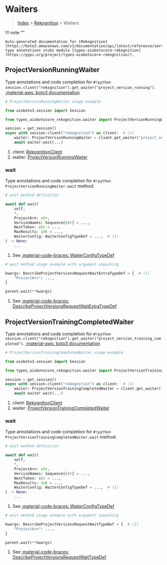 # Waiters

> [Index](../README.md) > [Rekognition](./README.md) > Waiters

!!! note ""

    Auto-generated documentation for [Rekognition](https://boto3.amazonaws.com/v1/documentation/api/latest/reference/services/rekognition.html#rekognition)
    type annotations stubs module [types-aiobotocore-rekognition](https://pypi.org/project/types-aiobotocore-rekognition/).

## ProjectVersionRunningWaiter

Type annotations and code completion for `#!python session.client("rekognition").get_waiter("project_version_running")`.
[:material-aws: boto3 documentation](https://boto3.amazonaws.com/v1/documentation/api/latest/reference/services/rekognition/waiter/ProjectVersionRunning.html#Rekognition.Waiter.ProjectVersionRunning)

```python
# ProjectVersionRunningWaiter usage example

from aioboto3.session import Session

from types_aiobotocore_rekognition.waiter import ProjectVersionRunningWaiter

session = get_session()
async with session.client("rekognition") as client:  # (1)
    waiter: ProjectVersionRunningWaiter = client.get_waiter("project_version_running")  # (2)
    await waiter.wait(...)
```

1. client: [RekognitionClient](./client.md)
2. waiter: [ProjectVersionRunningWaiter](./waiters.md#projectversionrunningwaiter)


### wait

Type annotations and code completion for `#!python ProjectVersionRunningWaiter.wait` method.

```python
# wait method definition

await def wait(
    self,
    *,
    ProjectArn: str,
    VersionNames: Sequence[str] = ...,
    NextToken: str = ...,
    MaxResults: int = ...,
    WaiterConfig: WaiterConfigTypeDef = ...,  # (1)
) -> None:
    ...
```

1. See [:material-code-braces: WaiterConfigTypeDef](./type_defs.md#waiterconfigtypedef)


```python
# wait method usage example with argument unpacking

kwargs: DescribeProjectVersionsRequestWaitExtraTypeDef = {  # (1)
    "ProjectArn": ...,
}

parent.wait(**kwargs)
```

1. See [:material-code-braces: DescribeProjectVersionsRequestWaitExtraTypeDef](./type_defs.md#describeprojectversionsrequestwaitextratypedef)
## ProjectVersionTrainingCompletedWaiter

Type annotations and code completion for `#!python session.client("rekognition").get_waiter("project_version_training_completed")`.
[:material-aws: boto3 documentation](https://boto3.amazonaws.com/v1/documentation/api/latest/reference/services/rekognition/waiter/ProjectVersionTrainingCompleted.html#Rekognition.Waiter.ProjectVersionTrainingCompleted)

```python
# ProjectVersionTrainingCompletedWaiter usage example

from aioboto3.session import Session

from types_aiobotocore_rekognition.waiter import ProjectVersionTrainingCompletedWaiter

session = get_session()
async with session.client("rekognition") as client:  # (1)
    waiter: ProjectVersionTrainingCompletedWaiter = client.get_waiter("project_version_training_completed")  # (2)
    await waiter.wait(...)
```

1. client: [RekognitionClient](./client.md)
2. waiter: [ProjectVersionTrainingCompletedWaiter](./waiters.md#projectversiontrainingcompletedwaiter)


### wait

Type annotations and code completion for `#!python ProjectVersionTrainingCompletedWaiter.wait` method.

```python
# wait method definition

await def wait(
    self,
    *,
    ProjectArn: str,
    VersionNames: Sequence[str] = ...,
    NextToken: str = ...,
    MaxResults: int = ...,
    WaiterConfig: WaiterConfigTypeDef = ...,  # (1)
) -> None:
    ...
```

1. See [:material-code-braces: WaiterConfigTypeDef](./type_defs.md#waiterconfigtypedef)


```python
# wait method usage example with argument unpacking

kwargs: DescribeProjectVersionsRequestWaitTypeDef = {  # (1)
    "ProjectArn": ...,
}

parent.wait(**kwargs)
```

1. See [:material-code-braces: DescribeProjectVersionsRequestWaitTypeDef](./type_defs.md#describeprojectversionsrequestwaittypedef)
